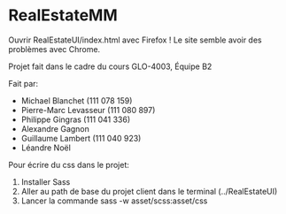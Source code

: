 # RealEstateMM

Ouvrir RealEstateUI/index.html avec Firefox !
Le site semble avoir des problèmes avec Chrome.

Projet fait dans le cadre du cours GLO-4003,
Équipe B2

Fait par:
* Michael Blanchet (111 078 159)
* Pierre-Marc Levasseur (111 080 897)
* Philippe Gingras (111 041 336)
* Alexandre Gagnon
* Guillaume Lambert (111 040 923)
* Léandre Noël





Pour écrire du css dans le projet:
1. Installer Sass
2. Aller au path de base du projet client dans le terminal (../RealEstateUI)
3. Lancer la commande sass -w asset/scss:asset/css
